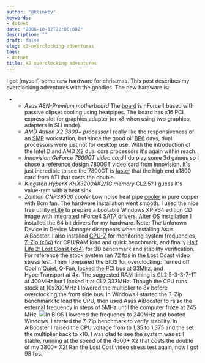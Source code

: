 ```yaml
---
author: "@klinkby"
keywords:
- dotnet
date: "2006-10-12T22:00:00Z"
description: ""
draft: false
slug: x2-overclocking-adventures
tags:
- dotnet
title: X2 overclocking adventures
---
```



I got (myself) some new hardware for christmas. This post describes my overclocking adventures with the goodies. The new hardware is:   

*   *   *Asus A8N-Premium motherboard* The [ board](http://www.asus.com/products4.aspx?l1=3&l2=15&amp;amp;amp;amp;amp;amp;amp;amp;amp;amp;amp;amp;amp;amp;amp;amp;amp;amp;amp;l3=148&model=539&modelmenu=1) is nForce4 based with passive clipset cooling using heatpipes. The board has x16 PCI express slot for graphics adapter (or x8 when using two graphics adapters in SLI mode).
    *   *AMD Athlon X2 3800+ processor* I really like the responsiveness of an [SMP](http://en.wikipedia.org/wiki/Symmetric_multiprocessing) workstation, but since the good ol' [ BP6](http://www.abit-usa.com/products/mb/products.php?categories=1&model=109) days, dual processors were just not for desktop use. With the introduction of the Intel D and AMD [ X2](http://www.amd.com/us-en/Processors/ProductInformation/0,,30_118_9485_13041,00.html) dual core processors it's again within reach.
    *   *Innovision GeForce 7800GT video card* I do play some 3d games so I chose a reference design 7800GT video card from Innovision. It's just incredible to see the 7800GT is [ faster](http://www.hardwareonline.dk/vis_artikel.asp?aID=105&s=4) that the high end x1800 card from ATI that costs the double.
    *   *Kingston HyperX KHX3200AK2/1G memory* CL2.5? I guess it's value-ram with a heat sink.
    *   *Zalman CNPS9500 cooler* Low noise heat pipe [cooler](http://www.silentpcreview.com/article267-page5.html) in pure copper with 8cm fan.   The hardware installation went smooth. I used the nice free utility [nLite](http://www.nliteos.com/) to prepare a bootable Windows XP x64 edition CD image with integrated nForce4 SATA drivers. After OS installation I installed the 64 bit drivers for my hardware. Note: The Unknown Device in Device Manager disappears when installing Asus AiBooster. I also installed [CPU-Z](http://klinkby.blogspot.com/www.cpuid.com/cpuz.php) for monitoring system frequencies, [7-Zip (x64)](http://klinkby.blogspot.com/www.7-zip.org/) for CPU/RAM load and quick benchmark, and finally [Half Life 2: Lost Coast (x64)](http://klinkby.blogspot.com/www.steampowered.com/) for 3D benchmark and stability verification. For reference the stock system ran 72 fps in the Lost Coast video stress test. Then I prepared the BIOS for overclocking: Turned off Cool'n'Quiet, Q-Fan, locked the PCI bus at 33Mhz, and HyperTransport at 4x. The suggested RAM timing is CL2,5-3-3-7-1T at 400MHz but I locked it at CL2 333MHz. Though the CPU runs stock at 10x200MHz I lowered the multiplier to 8x before overclocking the front side bus. In Windows I started the 7-Zip benchmark to load the CPU, then used Asus AiBooster to raise the external frequency in steps of 5MHz until the computer froze at 245 MHz. [ ![](http://photos1.blogger.com/blogger/517/39/320/overclock.jpg)](http://photos1.blogger.com/blogger/517/39/1600/overclock.jpg)In BIOS I lowered the frequency to 240MHz and booted Windows. I started the 7-Zip benchmark to verify stability. In AiBooster I raised the CPU voltage from to 1,35 to 1,375 and the set the multiplier back to x10. I was glad to see the system was still stable, running at the speed of the 4600+ X2 that costs the double of my 3800+ X2! Ran the Lost Cost video stress test again, now I got 98 fps.

